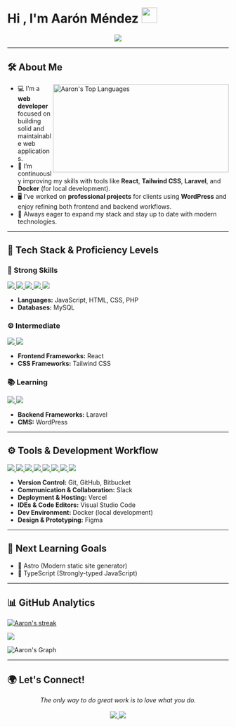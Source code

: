 <h1><b>Hi , I'm Aarón Méndez </b><img src="https://media.giphy.com/media/hvRJCLFzcasrR4ia7z/giphy.gif" width="35"></h1>

<p align="center">
  <a href="https://github.com/DenverCoder1/readme-typing-svg">
    <img src="https://readme-typing-svg.herokuapp.com?font=Time+New+Roman&color=cyan&size=25&center=true&vCenter=true&width=600&height=100&lines=Welcome+to+my+GitHub!;Web+Development+Student;PHP+%26+JavaScript+Enthusiast;Building+projects+step+by+step.;Always+learning+and+exploring!">
  </a>
</p>

---

## 🛠️ About Me
<p>
  <a href="https://github.com/aarxnmendez">
    <img 
      align="right"
      width="400px"
      height="200px"
      alt="Aaron's Top Languages" 
      src="https://github-readme-stats.vercel.app/api/top-langs/?username=aarxnmendez&layout=compact&bg_color=0D1017&text_color=E8EDF3D5&title_color=E8EDF3&hide_border=false&border_radius=0&card_width=414&card_height=195" 
    />
  </a>
</p>

- 💻 I’m a **web developer** focused on building solid and maintainable web applications.
- 🚀 I’m continuously improving my skills with tools like **React**, **Tailwind CSS**, **Laravel**, and **Docker** (for local development).
- 🖥️ I’ve worked on **professional projects** for clients using **WordPress** and enjoy refining both frontend and backend workflows.
- 🎯 Always eager to expand my stack and stay up to date with modern technologies.

---

## 🚀 Tech Stack & Proficiency Levels

### 💪 Strong Skills
<span>
  <a href="https://developer.mozilla.org/en-US/docs/Web/JavaScript">
    <img src="https://img.shields.io/badge/javascript-%23323330.svg?style=for-the-badge&logo=javascript&logoColor=%23F7DF1E">
  </a>
  <a href="https://developer.mozilla.org/en-US/docs/Web/HTML">
    <img src="https://img.shields.io/badge/HTML5-E34F26?style=for-the-badge&logo=html5&logoColor=white">
  </a>
  <a href="https://developer.mozilla.org/en-US/docs/Web/CSS">
    <img src="https://img.shields.io/badge/CSS3-1572B6?style=for-the-badge&logo=css3&logoColor=white">
  </a>
  <a href="https://www.mysql.com/">
    <img src="https://img.shields.io/badge/MySQL-4479A1?style=for-the-badge&logo=mysql&logoColor=white">
  </a>
  <a href="https://www.php.net/">
    <img src="https://img.shields.io/badge/PHP-777BB4?style=for-the-badge&logo=php&logoColor=white">
  </a>
</span>

- **Languages:** JavaScript, HTML, CSS, PHP  
- **Databases:** MySQL

### ⚙️ Intermediate

<span>
  <a href="https://react.dev/">
    <img src="https://img.shields.io/badge/react-%2320232a.svg?style=for-the-badge&logo=react&logoColor=%2361DAFB">
  </a>
  <a href="https://tailwindcss.com/">
    <img src="https://img.shields.io/badge/Tailwind_CSS-06B6D4?style=for-the-badge&logo=tailwindcss&logoColor=white">
  </a>
</span>

- **Frontend Frameworks:** React  
- **CSS Frameworks:** Tailwind CSS

### 📚 Learning

<span>
  <a href="https://laravel.com/">
    <img src="https://img.shields.io/badge/Laravel-FF2D20?style=for-the-badge&logo=laravel&logoColor=white">
  </a>
  <a href="https://wordpress.org/">
    <img src="https://img.shields.io/badge/WordPress-21759B?style=for-the-badge&logo=wordpress&logoColor=white">
  </a>
</span>

- **Backend Frameworks:** Laravel  
- **CMS:** WordPress

---

## ⚙️ Tools & Development Workflow

<span>
  <a href="https://git-scm.com/">
    <img src="https://img.shields.io/badge/Git-F05032?style=for-the-badge&logo=git&logoColor=white">
  </a>
  <a href="https://github.com/">
    <img src="https://img.shields.io/badge/github-%23121011.svg?style=for-the-badge&logo=github&logoColor=white">
  </a>
  <a href="https://bitbucket.org/">
    <img src="https://img.shields.io/badge/Bitbucket-0052CC?style=for-the-badge&logo=bitbucket&logoColor=white">
  </a>
  <a href="https://slack.com/">
    <img src="https://img.shields.io/badge/Slack-4A154B?style=for-the-badge&logo=slack&logoColor=white">
  </a>
  <a href="https://vercel.com/">
    <img src="https://img.shields.io/badge/Vercel-000000?style=for-the-badge&logo=vercel&logoColor=white">
  </a>
  <a href="https://code.visualstudio.com/">
    <img src="https://img.shields.io/badge/Visual_Studio_Code-0078D4?style=for-the-badge&logo=visual%20studio%20code&logoColor=white">
  </a>
  <a href="https://www.docker.com/">
    <img src="https://img.shields.io/badge/Docker-2496ED?style=for-the-badge&logo=docker&logoColor=white">
  </a>
  <a href="https://www.figma.com/">
    <img src="https://img.shields.io/badge/Figma-F24E1E?style=for-the-badge&logo=figma&logoColor=white">
  </a>
</span>

- **Version Control:** Git, GitHub, Bitbucket  
- **Communication & Collaboration:** Slack  
- **Deployment & Hosting:** Vercel  
- **IDEs & Code Editors:** Visual Studio Code  
- **Dev Environment:** Docker (local development)  
- **Design & Prototyping:** Figma

---

## 🎯 Next Learning Goals

- 🔹 Astro (Modern static site generator)
- 🔹 TypeScript (Strongly-typed JavaScript)

---

## 📊 GitHub Analytics
<p><a href="https://github.com/aarxnmendez">
      <img alt="Aaron's streak" src="https://github-readme-streak-stats-9m8ugfa77-denvercoder1.vercel.app/?user=aarxnmendez&theme=monokai-metallian&border_radius=0&card_width=417&card_height=194&background=0D1017&fire=E8EDF3&currStreakNum=E8EDF3&sideNums=E8EDF3&currStreakLabel=E8EDF3&sideLabels=E8EDF3F0&dates=E8EDF3D5&ring=E8EDF3F0&card_width=400&card_height=195"/>
    </a></p>
  <p><a href="https://github.com/aarxnmendez">
<img src="https://github-readme-stats.vercel.app/api?username=aarxnmendez&show_icons=true&bg_color=0D1017&border_radius=0&text_color=E8EDF3D5&title_color=E8EDF3&icon_color=E8EDF3&hide_border=false&card_width=414&card_height=195"/>
    </a></p>
    
![Aaron's Graph](https://github-readme-activity-graph.vercel.app/graph?username=aarxnmendez&custom_title=Aaron's%20GitHub%20Activity%20Graph&bg_color=0d1017&color=e8edf3&line=e8edf3&point=e8edf3&area_color=FFFFFF&title_color=FFFFFF&area=true)

---

## 🌍 Let's Connect!

<p align="center">
   <i>The only way to do great work is to love what you do.</i>
   <br><br>
   <a href="https://www.linkedin.com/in/aaronmendezz/">
     <img src="https://img.shields.io/badge/-LinkedIn-0077B5?style=for-the-badge&logo=Linkedin&logoColor=white">
   </a>
   <a href="mailto:aarxnmendezz@gmail.com">
     <img src="https://img.shields.io/badge/-Gmail-D14836?style=for-the-badge&logo=Gmail&logoColor=white">
   </a>
</p>
